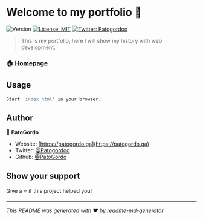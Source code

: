 # Welcome to my portfolio 👋
![Version](https://img.shields.io/badge/version-1.3-blue.svg?cacheSeconds=2592000)
[![License: MIT](https://img.shields.io/badge/License-MIT-yellow.svg)](#)
[![Twitter: Patogordoo](https://img.shields.io/twitter/follow/Patogordoo.svg?style=social)](https://twitter.com/Patogordoo)

> This is my portfolio, here I will show my history with web development.

### 🏠 [Homepage](https://patogordo.ga)

## Usage

```sh
Start 'index.html' in your browser.
```

## Author

👤 **PatoGordo**

* Website: [https://patogordo.ga](https://patogordo.ga)
* Twitter: [@Patogordoo](https://twitter.com/Patogordoo)
* Github: [@PatoGordo](https://github.com/PatoGordo)

## Show your support

Give a ⭐️ if this project helped you!


***
_This README was generated with ❤️ by [readme-md-generator](https://github.com/kefranabg/readme-md-generator)_